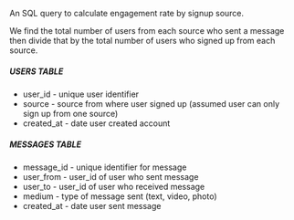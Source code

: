 An SQL query to calculate engagement rate by signup source.

We find the total number of users from each source who sent a message then divide that by the total number of users who signed up from each source.

##### USERS TABLE
* user_id - unique user identifier
* source - source from where user signed up (assumed user can only sign up from one source)
* created_at - date user created account

##### MESSAGES TABLE
* message_id - unique identifier for message
* user_from - user_id of user who sent message
* user_to - user_id of user who received message
* medium - type of message sent (text, video, photo)
* created_at - date user sent message
